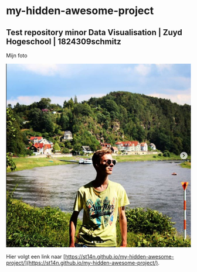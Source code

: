 # my-hidden-awesome-project

## Test repository minor Data Visualisation | Zuyd Hogeschool | 1824309schmitz

Mijn foto

![Mijn foto](img/Avatar-st14n.png)


Hier volgt een link naar [https://st14n.github.io/my-hidden-awesome-project/](https://st14n.github.io/my-hidden-awesome-project/).

